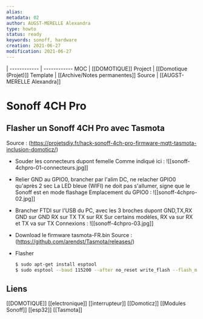 ```yaml
---
alias:
metadata: 02
author: AUGST-MERELLE Alexandra
type: howto
status: ready
keywords: sonoff, hardware
creation: 2021-06-27
modification: 2021-06-27
---
```

 | 
------------ | ------------
MOC | [[DOMOTIQUE]]
Project | [[Domotique (Projet)]]
Template | [[Archive/Notes permanentes]]
Source | [[AUGST-MERELLE Alexandra]]
# Sonoff 4CH Pro
## Flasher un Sonoff 4CH Pro avec Tasmota

Source : (https://projetsdiy.fr/hack-sonoff-4ch-pro-firmware-mqtt-tasmota-inclusion-domoticz/)

- Souder les connecteurs dupont femelle
  Comme indiqué ici :
  ![[sonoff-4chpro-01-connecteurs.jpg]]

- Relier GND au GPIO0, brancher par l'alim DC, ne relacher GPIO0 qu'après 2 sec
  La LED bleue (WIFI) ne doit pas s'allumer, signe que le Sonoff est en mode flashage
  Emplacement du GPIO0 :
![[sonoff-4chpro-02.jpg]]

- Brancher FTDI sur l'USB du PC, avec les 3 broches dupont GND,TX,RX
  GND sur GND
  RX sur TX
  TX sur RX
  Sur certains modèles, RX va sur RX et TX va sur TX
  Connexions :
  ![[sonoff-4chpro-03.jpg]]

- Download le firmware tasmota-FR.bin
  Source : (https://github.com/arendst/Tasmota/releases/)

- Flasher
  ```bash
  $ sudo apt-get install esptool
  $ sudo esptool --baud 115200 --after no_reset write_flash --flash_mode dout 0x00000 tasmota-FR.bin
  ```
## Liens
[[DOMOTIQUE]] [[electronique]] [[interrupteur]] [[Domoticz]] [[Modules Sonoff]] [[esp32]] [[Tasmota]]